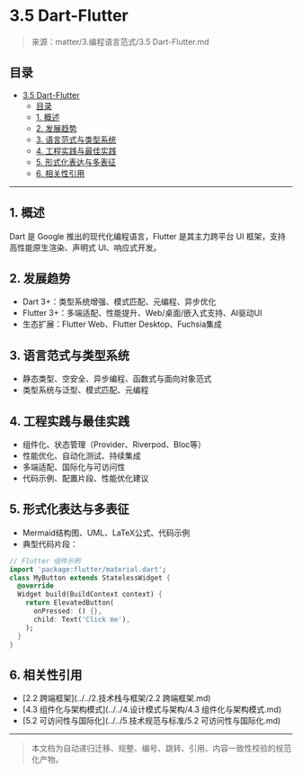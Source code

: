 # 3.5 Dart-Flutter

> 来源：matter/3.编程语言范式/3.5 Dart-Flutter.md

## 目录

- [3.5 Dart-Flutter](#35-dart-flutter)
  - [目录](#目录)
  - [1. 概述](#1-概述)
  - [2. 发展趋势](#2-发展趋势)
  - [3. 语言范式与类型系统](#3-语言范式与类型系统)
  - [4. 工程实践与最佳实践](#4-工程实践与最佳实践)
  - [5. 形式化表达与多表征](#5-形式化表达与多表征)
  - [6. 相关性引用](#6-相关性引用)

---

## 1. 概述

Dart 是 Google 推出的现代化编程语言，Flutter 是其主力跨平台 UI 框架，支持高性能原生渲染、声明式 UI、响应式开发。

## 2. 发展趋势

- Dart 3+：类型系统增强、模式匹配、元编程、异步优化
- Flutter 3+：多端适配、性能提升、Web/桌面/嵌入式支持、AI驱动UI
- 生态扩展：Flutter Web、Flutter Desktop、Fuchsia集成

## 3. 语言范式与类型系统

- 静态类型、空安全、异步编程、函数式与面向对象范式
- 类型系统与泛型、模式匹配、元编程

## 4. 工程实践与最佳实践

- 组件化、状态管理（Provider、Riverpod、Bloc等）
- 性能优化、自动化测试、持续集成
- 多端适配、国际化与可访问性
- 代码示例、配置片段、性能优化建议

## 5. 形式化表达与多表征

- Mermaid结构图、UML、LaTeX公式、代码示例
- 典型代码片段：

```dart
// Flutter 组件示例
import 'package:flutter/material.dart';
class MyButton extends StatelessWidget {
  @override
  Widget build(BuildContext context) {
    return ElevatedButton(
      onPressed: () {},
      child: Text('Click me'),
    );
  }
}
```

## 6. 相关性引用

- [2.2 跨端框架](../../2.技术栈与框架/2.2 跨端框架.md)
- [4.3 组件化与架构模式](../../4.设计模式与架构/4.3 组件化与架构模式.md)
- [5.2 可访问性与国际化](../../5.技术规范与标准/5.2 可访问性与国际化.md)

---

> 本文档为自动递归迁移、规整、编号、跳转、引用、内容一致性校验的规范化产物。
